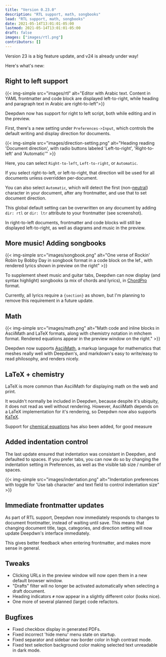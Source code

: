 ```yaml
---
title: "Version 0.23.0"
description: "RTL support, math, songbooks"
lead: "RTL support, math, songbooks"
date: 2021-05-14T13:01:01-05:00
lastmod: 2021-05-14T13:01:01-05:00
draft: false
images: ["images/rtl.png"]
contributors: []
---
```


Version 23 is a big feature update, and v24 is already under way!

Here's what's new:

## Right to left support

{{< img-simple src="images/rtl" alt="Editor with Arabic text. Content in YAML frontmatter and code block are displayed left-to-right, while heading and paragraph text in Arabic are right-to-left">}}

Deepdwn now has support for right to left script, both while editing and in the preview.

First, there's a new setting under `Preferences->Input`, which controls the default writing and display direction for documents.

{{< img-simple src="images/direction-setting.png" alt="Heading reading 'Document direction', with radio buttons labeled 'Left-to-right', 'Right-to-left' and 'Automatic'" >}}

Here, you can select `Right-to-left`, `Left-to-right`, or `Automatic`.

If you select right-to-left, or left-to-right, that direction will be used for all documents unless overridden per-document.

You can also select `Automatic`, which will detect the first (non-[neutral](https://en.wikipedia.org/wiki/Bidirectional_text#Neutral_characters)) character in your document, after any frontmatter, and use that to set document direction.

This global default setting can be overwritten on any document by adding `dir: rtl` or `dir: ltr` attribute to your frontmatter (see screenshot).

In right-to-left documents, frontmatter and code blocks will still be displayed left-to-right, as well as diagrams and music in the preview.

## More music! Adding songbooks

{{< img-simple src="images/songbook.png" alt="One verse of Rockin' Robin by Bobby Day in songbook format in a code block on the lef., with rendered lyrics shown in preview on the right" >}}

To supplement sheet music and guitar tabs, Deepdwn can now display (and syntax highlight) songbooks (a mix of chords and lyrics), in [ChordPro](https://www.chordpro.org) format.

Currently, all lyrics require a `{section}` as shown, but I'm planning to remove this requirement in a future update.

## Math

{{< img-simple src="images/math.png" alt="Math code and inline blocks in AsciiMath and LaTeX formats, along with chemistry notation in mhchem format. Rendered equations appear in the preview window on the right." >}}

Deepdwn now supports [AsciiMath](http://asciimath.org/), a markup language for mathematics that meshes really well with Deepdwn's, and markdown's easy to write/easy to read philosophy, and renders nicely.

## LaTeX + chemistry

LaTeX is more common than AsciiMath for displaying math on the web and print.

It wouldn't normally be included in Deepdwn, because despite it's ubiquity, it does not read as well without rendering. However, AsciiMath depends on a LaTeX implementation for it's rendering, so Deepdwn now also supports [KaTeX](https://katex.org/).

Support for [chemical equations](https://mhchem.github.io/MathJax-mhchem/) has also been added, for good measure

## Added indentation control

The last update ensured that indentation was consistant in Deepdwn, and defaulted to spaces. If you prefer tabs, you can now do so by changing the indentation setting in Preferences, as well as the visible tab size / number of spaces.

{{< img-simple src="images/indentation.png" alt="Indentation preferences with toggle for 'Use tab character' and text field to control indentation size" >}}

## Immediate frontmatter updates

As part of RTL support, Deepdwn now immediately responds to changes to document frontmatter, instead of waiting until save. This means that changing document title, tags, categories, and direction setting will now update Deepdwn's interface immediately.

This gives better feedback when entering frontmatter, and makes more sense in general.

## Tweaks

* Clicking URLs in the preview window will now open them in a new default browser window.
* "Drafts" filter will no longer be activated automatically when selecting a draft document.
* Heading indicators `#` now appear in a slightly different color (looks nice).
* One more of several planned (large) code refactors.

## Bugfixes

* Fixed checkbox display in generated PDFs.
* Fixed incorrect 'hide menu' menu state on startup.
* Fixed separator and sidebar nav border color in high contrast mode.
* Fixed text selection background color making selected text unreadable in dark mode.
